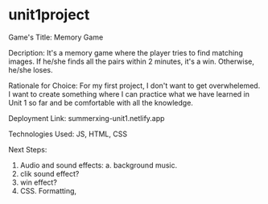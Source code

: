 # unit1project
<!--  -->
Game's Title: Memory Game

Decription: It's a memory game where the player tries to find matching images. If he/she finds all the pairs within 2 minutes, it's a win. Otherwise, he/she loses. 

Rationale for Choice: For my first project, I don't want to get overwhelemed. I want to create something where I can practice what we have learned in Unit 1 so far and be comfortable with all the knowledge. 

Deployment Link: summerxing-unit1.netlify.app


Technologies Used: JS, HTML, CSS

Next Steps: 
1. Audio and sound effects: a. background music. 
2. clik sound effect?
3. win effect?
4. CSS. Formatting, 




